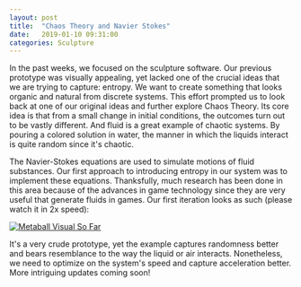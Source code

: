 ```yaml
---
layout: post
title:  "Chaos Theory and Navier Stokes"
date:   2019-01-10 09:31:00
categories: Sculpture
---
```


In the past weeks, we focused on the sculpture software. Our previous prototype was visually appealing, yet lacked one of the crucial ideas that we are trying to capture: entropy. We want to create something that looks organic and natural from discrete systems. This effort prompted us to look back at one of our original ideas and further explore Chaos Theory. Its core idea is that from a small change in initial conditions, the outcomes turn out to be vastly different. And fluid is a great example of chaotic systems. By pouring a colored solution in water, the manner in which the liquids interact is quite random since it's chaotic.

The Navier-Stokes equations are used to simulate motions of fluid substances. Our first approach to introducing entropy in our system was to implement these equations. Thanksfully, much research has been done in this area because of the advances in game technology since they are very useful that generate fluids in games. Our first iteration looks as such (please watch it in 2x speed):

[![Metaball Visual So Far](https://img.youtube.com/vi/US8DI976hfE/0.jpg)](https://youtu.be/US8DI976hfE)

It's a very crude prototype, yet the example captures randomness better and bears resemblance to the way the liquid or air interacts. Nonetheless, we need to optimize on the system's speed and capture acceleration better. More intriguing updates coming soon!
